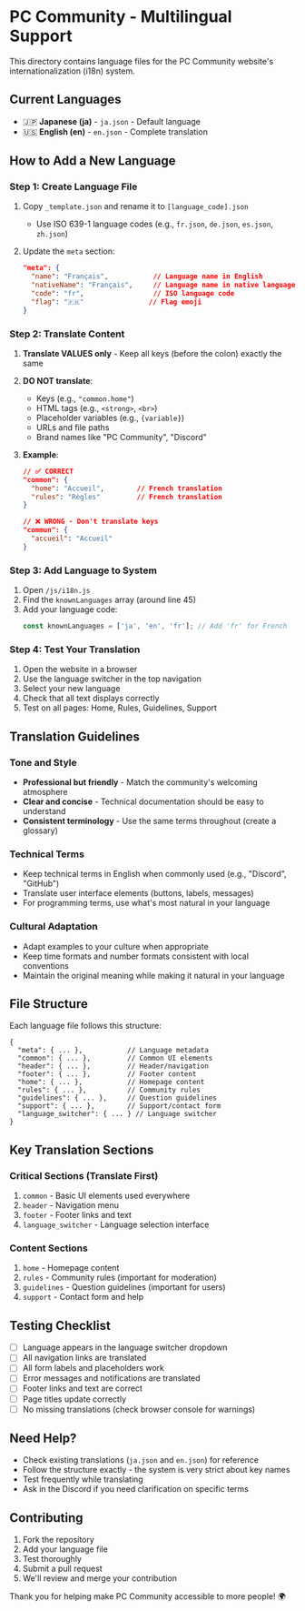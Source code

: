 # PC Community - Multilingual Support

This directory contains language files for the PC Community website's internationalization (i18n) system.

## Current Languages

- 🇯🇵 **Japanese (ja)** - `ja.json` - Default language
- 🇺🇸 **English (en)** - `en.json` - Complete translation

## How to Add a New Language

### Step 1: Create Language File

1. Copy `_template.json` and rename it to `[language_code].json`
   - Use ISO 639-1 language codes (e.g., `fr.json`, `de.json`, `es.json`, `zh.json`)
   
2. Update the `meta` section:
   ```json
   "meta": {
     "name": "Français",           // Language name in English
     "nativeName": "Français",     // Language name in native language
     "code": "fr",                 // ISO language code
     "flag": "🇫🇷"                // Flag emoji
   }
   ```

### Step 2: Translate Content

1. **Translate VALUES only** - Keep all keys (before the colon) exactly the same
2. **DO NOT translate**:
   - Keys (e.g., `"common.home"`)
   - HTML tags (e.g., `<strong>`, `<br>`)
   - Placeholder variables (e.g., `{variable}`)
   - URLs and file paths
   - Brand names like "PC Community", "Discord"

3. **Example**:
   ```json
   // ✅ CORRECT
   "common": {
     "home": "Accueil",        // French translation
     "rules": "Règles"         // French translation
   }
   
   // ❌ WRONG - Don't translate keys
   "commun": {
     "accueil": "Accueil"
   }
   ```

### Step 3: Add Language to System

1. Open `/js/i18n.js`
2. Find the `knownLanguages` array (around line 45)
3. Add your language code:
   ```javascript
   const knownLanguages = ['ja', 'en', 'fr']; // Add 'fr' for French
   ```

### Step 4: Test Your Translation

1. Open the website in a browser
2. Use the language switcher in the top navigation
3. Select your new language
4. Check that all text displays correctly
5. Test on all pages: Home, Rules, Guidelines, Support

## Translation Guidelines

### Tone and Style
- **Professional but friendly** - Match the community's welcoming atmosphere
- **Clear and concise** - Technical documentation should be easy to understand
- **Consistent terminology** - Use the same terms throughout (create a glossary)

### Technical Terms
- Keep technical terms in English when commonly used (e.g., "Discord", "GitHub")
- Translate user interface elements (buttons, labels, messages)
- For programming terms, use what's most natural in your language

### Cultural Adaptation
- Adapt examples to your culture when appropriate
- Keep time formats and number formats consistent with local conventions
- Maintain the original meaning while making it natural in your language

## File Structure

Each language file follows this structure:

```
{
  "meta": { ... },           // Language metadata
  "common": { ... },         // Common UI elements
  "header": { ... },         // Header/navigation
  "footer": { ... },         // Footer content
  "home": { ... },           // Homepage content
  "rules": { ... },          // Community rules
  "guidelines": { ... },     // Question guidelines
  "support": { ... },        // Support/contact form
  "language_switcher": { ... } // Language switcher
}
```

## Key Translation Sections

### Critical Sections (Translate First)
1. `common` - Basic UI elements used everywhere
2. `header` - Navigation menu
3. `footer` - Footer links and text
4. `language_switcher` - Language selection interface

### Content Sections
1. `home` - Homepage content
2. `rules` - Community rules (important for moderation)
3. `guidelines` - Question guidelines (important for users)
4. `support` - Contact form and help

## Testing Checklist

- [ ] Language appears in the language switcher dropdown
- [ ] All navigation links are translated
- [ ] All form labels and placeholders work
- [ ] Error messages and notifications are translated
- [ ] Footer links and text are correct
- [ ] Page titles update correctly
- [ ] No missing translations (check browser console for warnings)

## Need Help?

- Check existing translations (`ja.json` and `en.json`) for reference
- Follow the structure exactly - the system is very strict about key names
- Test frequently while translating
- Ask in the Discord if you need clarification on specific terms

## Contributing

1. Fork the repository
2. Add your language file
3. Test thoroughly
4. Submit a pull request
5. We'll review and merge your contribution

Thank you for helping make PC Community accessible to more people! 🌍